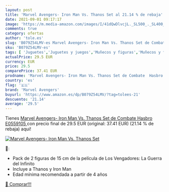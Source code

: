 ```yaml
---
layout: post
title: 'Marvel Avengers- Iron Man Vs. Thanos Set al 21.14 % de rebaja'
date: 2021-09-01 09:17:17
image: 'https://m.media-amazon.com/images/I/41dQwDlvcjL._SL500_._SL400_.jpg'
comments: true
category: ofertas
author: 'tole.es'
slug: 'B079Z54LMV-es Marvel Avengers- Iron Man Vs. Thanos Set de Combate Hasbro...'
sku: 'B079Z54LMV-es'
tags: [ 'Juguetes','Juguetes y juegos','Muñecos y figuras','Muñecos y figuras de acción','hasbro','marvel avengers', ]
actualPrice: 29.5 EUR
currency: EUR
price: 29.5
comparePrice: 37.41 EUR
prodname: 'Marvel Avengers- Iron Man Vs. Thanos Set de Combate  Hasbro E0559105 '
country: 'es'
flag: '🇪🇸'
brand: 'Marvel Avengers'
buyurl: 'https://www.amazon.es/dp/B079Z54LMV/?tag=tolees-21'
descuento: '21.14'
average: '29.5'
---
```


Tienes [Marvel Avengers- Iron Man Vs. Thanos Set de Combate  Hasbro E0559105 ](https://www.amazon.es/dp/B079Z54LMV/?tag=tolees-21) con precio final de  29.5 EUR (original: 37.41 EUR) (21.14 %  de rebaja) aqui!

[![Marvel Avengers- Iron Man Vs. Thanos Set](https://m.media-amazon.com/images/I/41dQwDlvcjL._SL500_._SL400_.jpg)](https://www.amazon.es/dp/B079Z54LMV/?tag=tolees-21)

🔎:

- Pack de 2 figuras de 15 cm de la película de Los Vengadores: La Guerra del Infinito
- Incluye a Thanos y Iron Man
- Edad mínima recomendada a partir de 4 años

[🛒 Comprar!!!](https://www.amazon.es/dp/B079Z54LMV/?tag=tolees-21)
